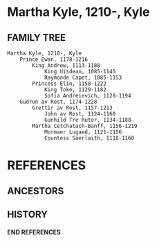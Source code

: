 # Martha Kyle, 1210-, Kyle

## FAMILY TREE
```
Martha Kyle, 1210-, Kyle
    Prince Ewan, 1178-1216
        King Andrew, 1113-1188
            King Uisdean, 1085-1145
            Raymonde Capet, 1085-1153
        Princess Elin, 1158-1222
            King Toke, 1129-1182
            Sofia Andreievich, 1128-1194
    Gudrun av Rost, 1174-1228
        Grettir av Rost, 1157-1213
            John av Rost, 1124-1160
            Gunhild Tre Rutor, 1134-1188
        Martha Cetchatach-Banff, 1156-1219
            Mormaer Lugaed, 1121-1156   
            Countess Saerlaith, 1118-1160
```

# REFERENCES

## ANCESTORS

## HISTORY

#### END REFERENCES

